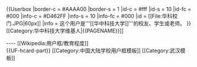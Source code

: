 {{Userbox
  |border-c = #AAAA00
  |border-s = 1
  |id-c     = #fff
  |id-s     = 10
  |id-fc    = #000
  |info-c   = #D462FF
  |info-s   = 10
  |info-fc  = #000
  |id       = [[File:华科校门.JPG|60px]]
  |info     = 这个用户是<span class="org">'''[[华中科技大学]]'''</span>的校友、学生或老师。
}}<includeonly>[[Category:华中科技大学维基人|{{PAGENAME}}]]</includeonly>
<noinclude>
<div style="clear:both">
----
[[Wikipedia:用户框/教育程度]]</div>
{{UF-hcard-part}}
[[Category:中国大陆学校用户框模板]]
[[Category:武汉模板]]
</noinclude>